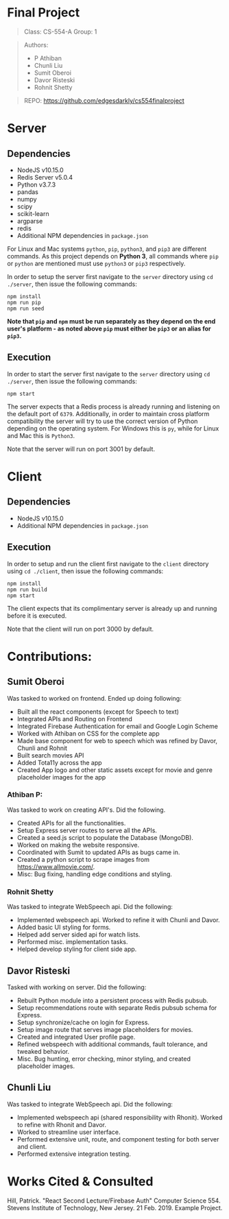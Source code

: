 
# Final Project

> Class:  CS-554-A
> Group:  1

> Authors:
> * P Athiban
> * Chunli Liu
> * Sumit Oberoi
> * Davor Risteski
> * Rohnit Shetty

> REPO: https://github.com/edgesdarkly/cs554finalproject

# Server

## Dependencies

* NodeJS v10.15.0
* Redis Server v5.0.4
* Python v3.7.3
* pandas
* numpy
* scipy
* scikit-learn
* argparse
* redis
* Additional NPM dependencies in `package.json`

For Linux and Mac systems `python`, `pip`, `python3`, and `pip3` are different commands. As this project depends on __Python 3__, all commands where `pip` or `python` are mentioned must use `python3` or `pip3` respectively.

In order to setup the server first navigate to the `server` directory using `cd ./server`, then issue the following commands:

```
npm install
npm run pip
npm run seed
```

__Note that `pip` and `npm` must be run separately as they depend on the end user's platform - as noted above `pip` must either be `pip3` or an alias for `pip3`.__

## Execution

In order to start the server first navigate to the `server` directory using `cd ./server`, then issue the following commands:

```
npm start
```

The server expects that a Redis process is already running and listening on the default port of `6379`. Additionally, in order to maintain cross platform compatibility the server will try to use the correct version of Python depending on the operating system. For Windows this is `py`, while for Linux and Mac this is `Python3`.

Note that the server will run on port 3001 by default.

# Client

## Dependencies

* NodeJS v10.15.0
* Additional NPM dependencies in `package.json`

## Execution

In order to setup and run the client first navigate to the `client` directory using `cd ./client`, then issue the following commands:

```
npm install
npm run build
npm start
```

The client expects that its complimentary server is already up and running before it is executed.

Note that the client will run on port 3000 by default.

# Contributions:

## Sumit Oberoi

Was tasked to worked on frontend. Ended up doing following:

* Built all the react components (except for Speech to text)
* Integrated APIs and Routing on Frontend
* Integrated Firebase Authentication for email and Google Login Scheme
* Worked with Athiban on CSS for the complete app
* Made base component for web to speech which was refined by Davor, Chunli and Rohnit
* Built search movies API
* Added Tota11y across the app
* Created App logo and other static assets except for movie and genre placeholder images for the app

### Athiban P:

Was tasked to work on creating API's. Did the following.

* Created APIs for all the functionalities.
* Setup Express server routes to serve all the APIs.
* Created a seed.js script to populate the Database (MongoDB).
* Worked on making the website responsive.
* Coordinated with Sumit to updated APIs as bugs came in.
* Created a python script to scrape images from https://www.allmovie.com/.
* Misc: Bug fixing, handling edge conditions and styling.

### Rohnit Shetty

Was tasked to integrate WebSpeech api. Did the following:

* Implemented webspeech api. Worked to refine it with Chunli and Davor.
* Added basic UI styling for forms.
* Helped add server sided api for watch lists.
* Performed misc. implementation tasks.
* Helped develop styling for client side app.

## Davor Risteski

Tasked with working on server. Did the following:

* Rebuilt Python module into a persistent process with Redis pubsub.
* Setup recommendations route with separate Redis pubsub schema for Express.
* Setup synchronize/cache on login for Express.
* Setup image route that serves image placeholders for movies.
* Created and integrated User profile page.
* Refined webspeech with additional commands, fault tolerance, and tweaked behavior.
* Misc. Bug hunting, error checking, minor styling, and created placeholder images.

## Chunli Liu

Was tasked to integrate WebSpeech api. Did the following:

* Implemented webspeech api (shared responsibility with Rhonit). Worked to refine with Rhonit and Davor.
* Worked to streamline user interface.
* Performed extensive unit, route, and component testing for both server and client.
* Performed extensive integration testing.

# Works Cited & Consulted

Hill, Patrick. "React Second Lecture/Firebase Auth" Computer Science 554. Stevens Institute of Technology, New Jersey. 21 Feb. 2019. Example Project.
